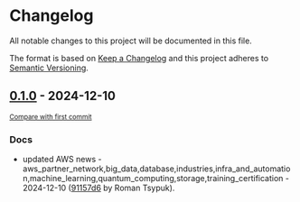 # Changelog

All notable changes to this project will be documented in this file.

The format is based on [Keep a Changelog](http://keepachangelog.com/en/1.0.0/)
and this project adheres to [Semantic Versioning](http://semver.org/spec/v2.0.0.html).

<!-- insertion marker -->
## [0.1.0](https://github.com/tsypuk/aws-news/releases/tag/ver-2024-12-100.1.0) - 2024-12-10

<small>[Compare with first commit](https://github.com/tsypuk/aws-news/compare/0220ed2f72f4b6f901b1f55f313d7fb340c1e936...ver-2024-12-10)</small>

### Docs

- updated AWS news - aws_partner_network,big_data,database,industries,infra_and_automation,machine_learning,quantum_computing,storage,training_certification - 2024-12-10 ([91157d6](https://github.com/tsypuk/aws-news/commit/91157d6548d5130ed107d2217a689d912a9b9295) by Roman Tsypuk).

